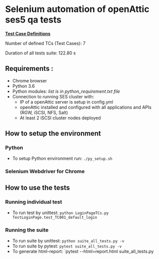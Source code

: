 # Selenium automation of openAttic ses5 qa tests 

[**Test Case Definitions**](https://github.com/markostanojlovic/ses5_oa_qa/wiki/Test-Case-Definitions)

Number of defined TCs (Test Cases): 7

Duration of all tests suite: 122.80 s

## Requirements :

- Chrome browser 
- Python 3.6
- Python modules: *list is in python_requirement.txt file*
- Connection to running SES cluster with:
  - IP of a openAttic server is setup in config.yml
  - openAttic installed and configured with all applications and APIs (RGW, iSCSI, NFS, Salt)
  - At least 2 iSCSI cluster nodes deployed 

## How to setup the environment 

### Python

- To setup Python environment run: `./py_setup.sh`

### Selenium Webdriver for Chrome 
 

## How to use the tests 

### Running individual test 

- To run test by unittest: `python LoginPageTCs.py TestLoginPage.test_TC001_default_login`

### Running the suite 

- To run suite by unittest: `python suite_all_tests.py -v`
- To run suite by pytest:   `pytest suite_all_tests.py -v`
- To generate html-report:  `pytest --html=report.html suite_all_tests.py